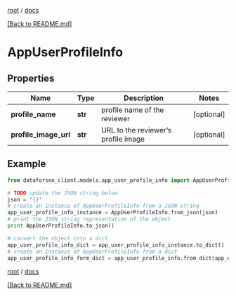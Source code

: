 [root](./../ "root") / [docs](./ "docs")

[[Back to README.md]](./../README.md "[Back to README.md]")

# AppUserProfileInfo

## Properties

Name | Type | Description | Notes
------------ | ------------- | ------------- | -------------
**profile_name** | **str** | profile name of the reviewer | [optional]
**profile_image_url** | **str** | URL to the reviewer’s profile image | [optional]

## Example

```python
from dataforseo_client.models.app_user_profile_info import AppUserProfileInfo

# TODO update the JSON string below
json = "{}"
# create an instance of AppUserProfileInfo from a JSON string
app_user_profile_info_instance = AppUserProfileInfo.from_json(json)
# print the JSON string representation of the object
print AppUserProfileInfo.to_json()

# convert the object into a dict
app_user_profile_info_dict = app_user_profile_info_instance.to_dict()
# create an instance of AppUserProfileInfo from a dict
app_user_profile_info_form_dict = app_user_profile_info.from_dict(app_user_profile_info_dict)
```

  

[root](./../ "root") / [docs](./ "docs")

[[Back to README.md]](./../README.md "[Back to README.md]")